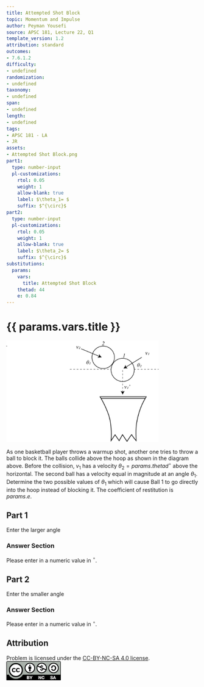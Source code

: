 ```yaml
---
title: Attempted Shot Block
topic: Momentum and Impulse
author: Peyman Yousefi
source: APSC 181, Lecture 22, Q1
template_version: 1.2
attribution: standard
outcomes:
- 7.6.1.2
difficulty:
- undefined
randomization:
- undefined
taxonomy:
- undefined
span:
- undefined
length:
- undefined
tags:
- APSC 181 - LA
- JR
assets:
- Attempted Shot Block.png
part1:
  type: number-input
  pl-customizations:
    rtol: 0.05
    weight: 1
    allow-blank: true
    label: $\theta_1= $
    suffix: $^{\circ}$
part2:
  type: number-input
  pl-customizations:
    rtol: 0.05
    weight: 1
    allow-blank: true
    label: $\theta_2= $
    suffix: $^{\circ}$
substitutions:
  params:
    vars:
      title: Attempted Shot Block
    thetad: 44
    e: 0.84
---
```

# {{ params.vars.title }}
<img src="Attempted Shot Block.png" width=400>

As one basketball player throws a warmup shot, another one tries to throw a ball to block it.
The balls collide above the hoop as shown in the diagram above.
Before the collision, $v_1$ has a velocity $\theta_2= {{params.thetad}}^\circ$ above the horizontal.
The second ball has a velocity equal in magnitude at an angle $\theta_1$.
Determine the two possible values of $\theta_1$ which will cause Ball 1 to go directly into the hoop instead of blocking it.
The coefficient of restitution is ${{params.e}}$.

## Part 1

Enter the larger angle

### Answer Section

Please enter in a numeric value in $^\circ$.

## Part 2

Enter the smaller angle

### Answer Section

Please enter in a numeric value in $^\circ$.

## Attribution

Problem is licensed under the [CC-BY-NC-SA 4.0 license](https://creativecommons.org/licenses/by-nc-sa/4.0/).<br> ![The Creative Commons 4.0 license requiring attribution-BY, non-commercial-NC, and share-alike-SA license.](https://raw.githubusercontent.com/firasm/bits/master/by-nc-sa.png)